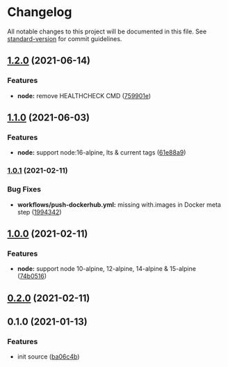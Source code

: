 # Changelog

All notable changes to this project will be documented in this file. See [standard-version](https://github.com/conventional-changelog/standard-version) for commit guidelines.

## [1.2.0](https://github.com/boringcodes/dev-runner/compare/v1.1.0...v1.2.0) (2021-06-14)


### Features

* **node:** remove HEALTHCHECK CMD ([759901e](https://github.com/boringcodes/dev-runner/commit/759901e69b64b24ac173688647720de365b115e1))

## [1.1.0](https://github.com/boringcodes/dev-runner/compare/v1.0.1...v1.1.0) (2021-06-03)


### Features

* **node:** support node:16-alpine, lts & current tags ([61e88a9](https://github.com/boringcodes/dev-runner/commit/61e88a97f0cfd3d7e845e036df31ec7b20bd8ccb))

### [1.0.1](https://github.com/boringcodes/dev-runner/compare/v1.0.0...v1.0.1) (2021-02-11)


### Bug Fixes

* **workflows/push-dockerhub.yml:** missing with.images in Docker meta step ([1994342](https://github.com/boringcodes/dev-runner/commit/19943423388574afd942aa8d79fa6f03b5f0644a))

## [1.0.0](https://github.com/boringcodes/dev-runner/compare/v0.2.0...v1.0.0) (2021-02-11)


### Features

* **node:** support node 10-alpine, 12-alpine, 14-alpine & 15-alpine ([74b0516](https://github.com/boringcodes/dev-runner/commit/74b0516d9d2416d00f696dc5a76f3495aed7382a))

## [0.2.0](https://github.com/boringcodes/dev-runner/compare/v0.1.0...v0.2.0) (2021-02-11)

## 0.1.0 (2021-01-13)


### Features

* init source ([ba06c4b](https://github.com/boringcodes/docker-dev-runner/commit/ba06c4b26c01db5ada078a825091143594f39e88))
